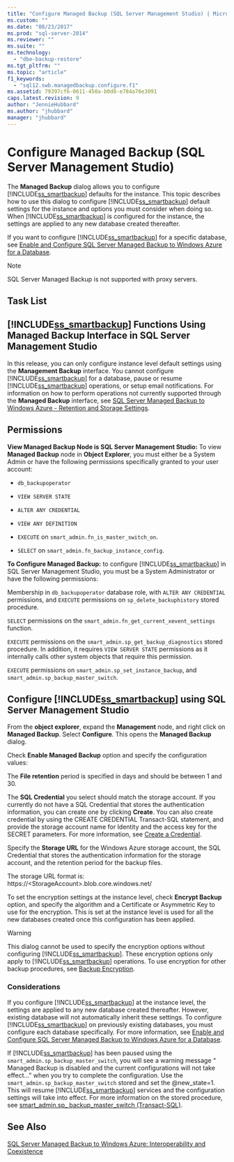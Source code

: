 ```yaml
---
title: "Configure Managed Backup (SQL Server Management Studio) | Microsoft Docs"
ms.custom: ""
ms.date: "08/23/2017"
ms.prod: "sql-server-2014"
ms.reviewer: ""
ms.suite: ""
ms.technology: 
  - "dbe-backup-restore"
ms.tgt_pltfrm: ""
ms.topic: "article"
f1_keywords: 
  - "sql12.swb.managedbackup.configure.f1"
ms.assetid: 79397cf6-0611-450a-b0d8-e784a76e3091
caps.latest.revision: 9
author: "JennieHubbard"
ms.author: "jhubbard"
manager: "jhubbard"
---
```

# Configure Managed Backup (SQL Server Management Studio)
  The **Managed Backup** dialog allows you to configure [!INCLUDE[ss_smartbackup](../includes/ss-smartbackup-md.md)] defaults for the instance. This topic describes how to use this dialog to configure [!INCLUDE[ss_smartbackup](../includes/ss-smartbackup-md.md)] default settings for the instance and options you must consider when doing so. When [!INCLUDE[ss_smartbackup](../includes/ss-smartbackup-md.md)] is configured for the instance, the settings are applied to any new database created thereafter.  
  
 If you want to configure [!INCLUDE[ss_smartbackup](../includes/ss-smartbackup-md.md)] for a specific database, see [Enable and Configure SQL Server Managed Backup to Windows Azure for a Database](../../2014/database-engine/sql-server-managed-backup-to-windows-azure-retention-and-storage-settings.md#DatabaseConfigure).  
 
> [!NOTE] 
> SQL Server Managed Backup is not supported with proxy servers. 
  
## Task List  
  
## [!INCLUDE[ss_smartbackup](../includes/ss-smartbackup-md.md)] Functions Using Managed Backup Interface in SQL Server Management Studio  
 In this release, you can only configure instance level default settings using the **Management Backup** interface. You cannot configure [!INCLUDE[ss_smartbackup](../includes/ss-smartbackup-md.md)] for a database, pause or resume [!INCLUDE[ss_smartbackup](../includes/ss-smartbackup-md.md)] operations, or setup email notifications. For information on how to perform operations not currently supported through the **Managed Backup** interface, see [SQL Server Managed Backup to Windows Azure - Retention and Storage Settings](../../2014/database-engine/sql-server-managed-backup-to-windows-azure-retention-and-storage-settings.md).  
  
## Permissions  
 **View Managed Backup Node is SQL Server Management Studio:** To view  **Managed Backup** node in **Object Explorer**, you must either be a System Admin or have the following permissions specifically granted to your user account:  
  
-   `db_backupoperator`  
  
-   `VIEW SERVER STATE`  
  
-   `ALTER ANY CREDENTIAL`  
  
-   `VIEW ANY DEFINITION`  
  
-   `EXECUTE` on `smart_admin.fn_is_master_switch_on`.  
  
-   `SELECT` on `smart_admin.fn_backup_instance_config`.  
  
 **To Configure Managed Backup:** to configure [!INCLUDE[ss_smartbackup](../includes/ss-smartbackup-md.md)] in SQL Server Management Studio, you must be a System Administrator or have the following permissions:  
  
 Membership in `db_backupoperator` database role, with `ALTER ANY CREDENTIAL` permissions, and `EXECUTE` permissions on `sp_delete_backuphistory` stored procedure.  
  
 `SELECT` permissions on the `smart_admin.fn_get_current_xevent_settings` function.  
  
 `EXECUTE` permissions on the `smart_admin.sp_get_backup_diagnostics` stored procedure. In addition, it requires `VIEW SERVER STATE` permissions as it internally calls other system objects that require this permission.  
  
 `EXECUTE` permissions on `smart_admin.sp_set_instance_backup`, and `smart_admin.sp_backup_master_switch`.  
  
## Configure [!INCLUDE[ss_smartbackup](../includes/ss-smartbackup-md.md)] using SQL Server Management Studio  
 From the **object explorer**, expand the **Management** node, and right click on **Managed Backup**. Select **Configure**. This opens the **Managed Backup** dialog.  
  
 Check **Enable Managed Backup** option and specify the configuration values:  
  
 The **File retention** period is specified in days and should be between 1 and 30.  
  
 The **SQL Credential** you select should match the storage account. If you currently do not have a SQL Credential that stores the authentication information, you can create one by clicking **Create**. You can also create credential by using the CREATE CREDENTIAL Transact-SQL statement, and provide the storage account name for Identity and the access key for the SECRET parameters. For more information, see [Create a Credential](../relational-databases/backup-restore/sql-server-backup-to-url.md#credential).  
  
 Specify the **Storage URL** for the Windows Azure storage account, the SQL Credential that stores the authentication information for the storage account, and the retention period for the backup files.  
  
 The storage URL format is: https://\<StorageAccount>.blob.core.windows.net/  
  
 To set the encryption settings at the instance level, check **Encrypt Backup** option, and specify the algorithm and a Certificate or Asymmetric Key to use for the encryption.  This is set at the instance level is used for all the new databases created once this configuration has been applied.  
  
> [!WARNING]  
>  This dialog cannot be used to specify the encryption options without configuring [!INCLUDE[ss_smartbackup](../includes/ss-smartbackup-md.md)]. These encryption options only apply to [!INCLUDE[ss_smartbackup](../includes/ss-smartbackup-md.md)] operations. To use encryption for other backup procedures, see [Backup Encryption](../relational-databases/backup-restore/backup-encryption.md).  
  
### Considerations  
 If you configure [!INCLUDE[ss_smartbackup](../includes/ss-smartbackup-md.md)] at the instance level, the settings are applied to any new database created thereafter.  However, existing database will not automatically inherit these settings. To configure [!INCLUDE[ss_smartbackup](../includes/ss-smartbackup-md.md)] on previously existing databases, you must configure each database specifically. For more information, see [Enable and Configure SQL Server Managed Backup to Windows Azure for a Database](../../2014/database-engine/sql-server-managed-backup-to-windows-azure-retention-and-storage-settings.md#DatabaseConfigure).  
  
 If [!INCLUDE[ss_smartbackup](../includes/ss-smartbackup-md.md)] has been paused using the `smart_admin.sp_backup_master_switch`, you will see a warning message “ Managed Backup is disabled and the current configurations will not take effect…” when you try to complete the configuration. Use the `smart_admin.sp_backup_master_switch` stored and set the @new_state=1. This will resume [!INCLUDE[ss_smartbackup](../includes/ss-smartbackup-md.md)] services and the configuration settings will take into effect. For more information on the stored procedure, see [smart_admin.sp_ backup_master_switch &#40;Transact-SQL&#41;](~/relational-databases/system-stored-procedures/managed-backup-sp-backup-master-switch-transact-sql.md).  
  
## See Also  
 [SQL Server Managed Backup to Windows Azure: Interoperability and Coexistence](../../2014/database-engine/sql-server-managed-backup-to-windows-azure-interoperability-and-coexistence.md)  
  
  